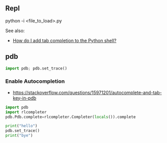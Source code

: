 ## Repl

python -i <file_to_load>.py

See also:
- [How do I add tab completion to the Python shell?](https://stackoverflow.com/questions/246725/how-do-i-add-tab-completion-to-the-python-shell)


## pdb

```py
import pdb; pdb.set_trace()
```

### Enable Autocompletion

- https://stackoverflow.com/questions/15971201/autocomplete-and-tab-key-in-pdb

```py
import pdb
import rlcompleter
pdb.Pdb.complete=rlcompleter.Completer(locals()).complete

print("hello")
pdb.set_trace()
print("bye")
```